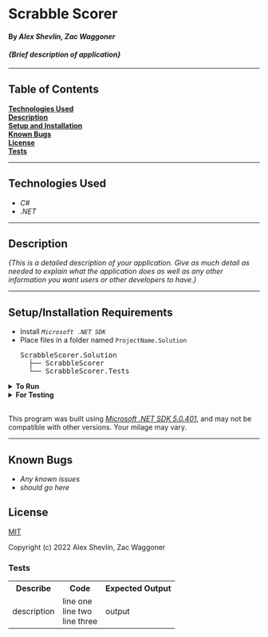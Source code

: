 # Scrabble Scorer

#### By _**Alex Shevlin, Zac Waggoner**_  

#### _{Brief description of application}_  

---

## Table of Contents

**[Technologies Used](#technologies-used)  
[Description](#description)  
[Setup and Installation](#setupinstallation-requirements)  
[Known Bugs](#known-bugs)  
[License](#license)  
[Tests](#tests)**

---
## Technologies Used

* _C#_
* _.NET_

---
## Description

_{This is a detailed description of your application. Give as much detail as needed to explain what the application does as well as any other information you want users or other developers to have.}_

---
## Setup/Installation Requirements

* Install *`Microsoft .NET SDK`*
* Place files in a folder named `ProjectName.Solution`
    <pre>ScrabbleScorer.Solution
    ├── ScrabbleScorer
    └── ScrabbleScorer.Tests</pre>
<details>
<summary><strong>To Run</strong></summary>
Navigate to  
   <pre>ScrabbleScorer.Solution
   ├── <strong>ScrabbleScorer</strong>
   └── ScrabbleScorer.Tests</pre>

Run ```$ dotnet run``` in the console
</details>

<details>
<summary><strong>For Testing</strong></summary>
Navigate to  
    <pre>ScrabbleScorer.Solution
    ├── ScrabbleScorer
    └── <strong>ScrabbleScorer.Tests</strong></pre>

Run ```$ dotnet test``` in the console

</details>
<br>

This program was built using *[Microsoft .NET SDK 5.0.401](https://dotnet.microsoft.com/en-us/download/dotnet/5.0)*, and may not be compatible with other versions. Your milage may vary.

---
## Known Bugs

* _Any known issues_
* _should go here_

## License

[MIT](/LICENSE)

Copyright (c) 2022 Alex Shevlin, Zac Waggoner

### **Tests**

<table>
  <tr>
    <th>Describe</th>
    <th>Code</th>
    <th>Expected Output</th>
  </tr>
  <tr>
    <td>description</td>
    <td>
    line one
    <br>
    line two
    <br>
    line three
    </td>
    <td>output</td>
  </tr>
</table>